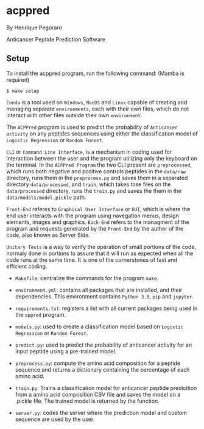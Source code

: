 # acppred

By Henrique Pegoraro

Anticancer Peptide Prediction Software

## Setup

To install the acppred program, run the following command:
(Mamba is required)

```
$ make setup
```

`Conda` is a tool used on `Windows`, `MacOS` and `Linux` capable of creating and managing separate `environments`, each with their own files, which do not interact with other files outside their own `environment`.

The `ACPPred` program is used to predict the probability of `Anticancer activity` on any peptides sequences using either the classification model of `Logistic Regression` or `Random Forest`.

`CLI` or `Command Line Interface`, is a mechanism in coding used for interaction between the user and the program utilizing only the keyboard on the terminal. In the `ACPPred Program` the two CLI present are `preprocessed`, which runs both negative and positive controls peptides in the `data/raw` directory, runs them in the `preprocess.py` and saves them in a separated directory `data/processed`, and `train`, which takes tose files on the `data/processed` directory, runs the `train.py` and saves the them in the `data/models/model.pickle` path.

`Front-End` referes to `Graphical User Interface` or `GUI`, which is where the end user interacts with the program using navegation menus, design elements, images and graphics. `Back-End` refers to the managment of the program and requests generated by the `Front-End` by the author of the code, also known as Server Side. 

`Unitary Tests` is a way to verify the operation of small portions of the code, normaly done in portions to assure that it will run as expected when all the code runs at the same time. It is one of the cornerstones of fast and efficient coding.

- `Makefile`: centralize the commands for the program `make`.

- `environment.yml`: contains all packages that are installed, and their dependencies. This environment contains `Python 3.8`, `pip` and `jupyter`.

- `requirements.txt`: registers a list with all current packages being used in the `appred` program.

- `models.py`: used to create a classification model based on `Logistic Regression` or `Random Forest`.

- `predict.py`: used to predict the probability of anticancer activity for an input peptide using a pre-trained model.

- `preprocess.py`: compute the amino acid composition for a peptide sequence and returns a dictionary containing the percentage of each amino acid.

- `train.py`: Trains a classification model for anticancer peptide predicition from a amino acid composition CSV file and saves the model on a .pickle file. The trained model is returned by the function.

- `server.py`: codes the server where the prediction model and custom sequence are used by the user.

